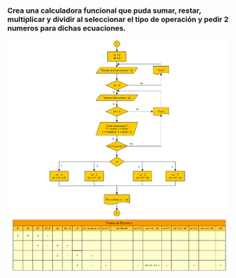 
### Crea una calculadora funcional que puda sumar, restar, multiplicar y dividir al seleccionar el tipo de operación y pedir 2 numeros para dichas ecuaciones.
![problema_](img/problema_.png)